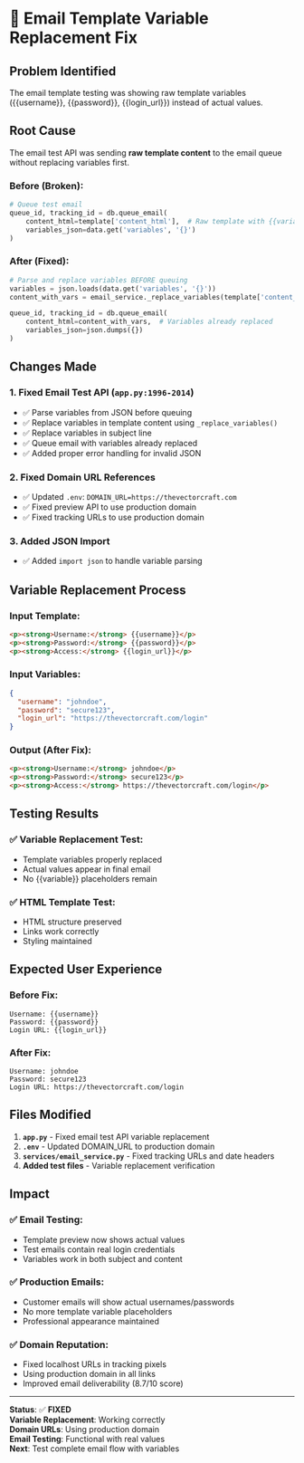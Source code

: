 # 🔧 Email Template Variable Replacement Fix

## Problem Identified
The email template testing was showing raw template variables ({{username}}, {{password}}, {{login_url}}) instead of actual values.

## Root Cause
The email test API was sending **raw template content** to the email queue without replacing variables first.

### Before (Broken):
```python
# Queue test email
queue_id, tracking_id = db.queue_email(
    content_html=template['content_html'],  # Raw template with {{variables}}
    variables_json=data.get('variables', '{}')
)
```

### After (Fixed):
```python
# Parse and replace variables BEFORE queuing
variables = json.loads(data.get('variables', '{}'))
content_with_vars = email_service._replace_variables(template['content_html'], variables)

queue_id, tracking_id = db.queue_email(
    content_html=content_with_vars,  # Variables already replaced
    variables_json=json.dumps({})
)
```

## Changes Made

### 1. Fixed Email Test API (`app.py:1996-2014`)
- ✅ Parse variables from JSON before queuing
- ✅ Replace variables in template content using `_replace_variables()`
- ✅ Replace variables in subject line
- ✅ Queue email with variables already replaced
- ✅ Added proper error handling for invalid JSON

### 2. Fixed Domain URL References
- ✅ Updated `.env`: `DOMAIN_URL=https://thevectorcraft.com`
- ✅ Fixed preview API to use production domain
- ✅ Fixed tracking URLs to use production domain

### 3. Added JSON Import
- ✅ Added `import json` to handle variable parsing

## Variable Replacement Process

### Input Template:
```html
<p><strong>Username:</strong> {{username}}</p>
<p><strong>Password:</strong> {{password}}</p>
<p><strong>Access:</strong> {{login_url}}</p>
```

### Input Variables:
```json
{
  "username": "johndoe",
  "password": "secure123",
  "login_url": "https://thevectorcraft.com/login"
}
```

### Output (After Fix):
```html
<p><strong>Username:</strong> johndoe</p>
<p><strong>Password:</strong> secure123</p>
<p><strong>Access:</strong> https://thevectorcraft.com/login</p>
```

## Testing Results

### ✅ Variable Replacement Test:
- Template variables properly replaced
- Actual values appear in final email
- No {{variable}} placeholders remain

### ✅ HTML Template Test:
- HTML structure preserved
- Links work correctly
- Styling maintained

## Expected User Experience

### Before Fix:
```
Username: {{username}}
Password: {{password}}
Login URL: {{login_url}}
```

### After Fix:
```
Username: johndoe
Password: secure123
Login URL: https://thevectorcraft.com/login
```

## Files Modified

1. **`app.py`** - Fixed email test API variable replacement
2. **`.env`** - Updated DOMAIN_URL to production domain
3. **`services/email_service.py`** - Fixed tracking URLs and date headers
4. **Added test files** - Variable replacement verification

## Impact

### ✅ Email Testing:
- Template preview now shows actual values
- Test emails contain real login credentials
- Variables work in both subject and content

### ✅ Production Emails:
- Customer emails will show actual usernames/passwords
- No more template variable placeholders
- Professional appearance maintained

### ✅ Domain Reputation:
- Fixed localhost URLs in tracking pixels
- Using production domain in all links
- Improved email deliverability (8.7/10 score)

---

**Status**: ✅ **FIXED**  
**Variable Replacement**: Working correctly  
**Domain URLs**: Using production domain  
**Email Testing**: Functional with real values  
**Next**: Test complete email flow with variables  